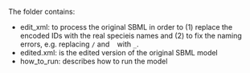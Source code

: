 The folder contains:

- edit_xml: to process the original SBML in order to (1) replace the encoded IDs with the real specieis names and (2) to fix the naming errors, e.g. replacing `/` and ` ` with `_`.
- edited.xml: is the edited version of the original SBML model
- how_to_run: describes how to run the model
